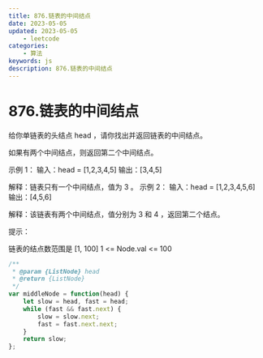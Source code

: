 ```yaml
---
title: 876.链表的中间结点
date: 2023-05-05
updated: 2023-05-05
    - leetcode
categories: 
    - 算法
keywords: js
description: 876.链表的中间结点
---
```

# 876.链表的中间结点
给你单链表的头结点 head ，请你找出并返回链表的中间结点。

如果有两个中间结点，则返回第二个中间结点。

 

示例 1：
输入：head = [1,2,3,4,5]
输出：[3,4,5]

解释：链表只有一个中间结点，值为 3 。
示例 2：
输入：head = [1,2,3,4,5,6]
输出：[4,5,6]

解释：该链表有两个中间结点，值分别为 3 和 4 ，返回第二个结点。
 

提示：

链表的结点数范围是 [1, 100]
1 <= Node.val <= 100
```js
/**
 * @param {ListNode} head
 * @return {ListNode}
 */
var middleNode = function(head) {
    let slow = head, fast = head;
    while (fast && fast.next) {
        slow = slow.next;
        fast = fast.next.next;
    }
    return slow;
};
```
